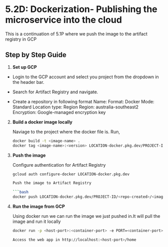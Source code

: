 # 5.2D: Dockerization- Publishing the microservice into the cloud

This is a continuation of 5.1P where we push the image to the artifact registry in GCP

## Step by Step Guide


1. **Set up GCP**
   
  * Login to the GCP account and select you project from the dropdown in the header bar.

  * Search for Artifact Registry and navigate.

  * Create a repository in following format
    Name: <Write any name>
    Format: Docker
    Mode: Standard
    Location type: Region
    Region: australia-southeast2
    Encryption: Google-managed encryption key 


2. **Build a docker image locally**
   
    Naviage to the project where the docker file is.
    Run,

    ```bash
    docker build -t <image-name> .  
    docker tag <image-name>:<version> LOCATION-docker.pkg.dev/PROJECT-ID/<repo-created>/<image-name>:<version>


3. **Push the image**    

    Configure authentication for Artifact Registry

    ```bash
    gcloud auth configure-docker LOCATION-docker.pkg.dev

    Push the image to Artifact Registry
    
    ```bash
    docker push LOCATION-docker.pkg.dev/PROJECT-ID/<repo-created>/<image-name>:<version>

4. **Run the image from GCP**

    Using docker run  we can run the image we just pushed in.It will pull the image and run it locally

    ```bash
    docker run -p <host-port>:<container-port> -e PORT=<container-port> LOCATION-docker.pkg.dev/PROJECT-ID/<repo-created>/<image-name>:<version>

    Access the web app in http://localhost:<host-port>/home     

